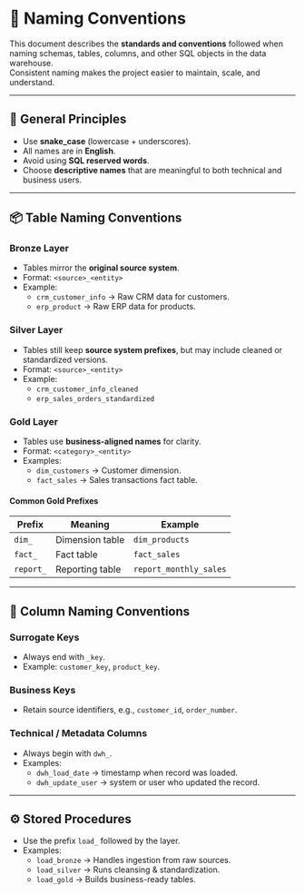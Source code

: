 # 📝 Naming Conventions

This document describes the **standards and conventions** followed when naming schemas, tables, columns, and other SQL objects in the data warehouse.  
Consistent naming makes the project easier to maintain, scale, and understand.  

---

## 🔑 General Principles
- Use **snake_case** (lowercase + underscores).  
- All names are in **English**.  
- Avoid using **SQL reserved words**.  
- Choose **descriptive names** that are meaningful to both technical and business users.  

---

## 📦 Table Naming Conventions

### Bronze Layer
- Tables mirror the **original source system**.  
- Format: `<source>_<entity>`  
- Example:  
  - `crm_customer_info` → Raw CRM data for customers.  
  - `erp_product` → Raw ERP data for products.  

### Silver Layer
- Tables still keep **source system prefixes**, but may include cleaned or standardized versions.  
- Format: `<source>_<entity>`  
- Example:  
  - `crm_customer_info_cleaned`  
  - `erp_sales_orders_standardized`  

### Gold Layer
- Tables use **business-aligned names** for clarity.  
- Format: `<category>_<entity>`  
- Examples:  
  - `dim_customers` → Customer dimension.  
  - `fact_sales` → Sales transactions fact table.  

#### Common Gold Prefixes
| Prefix   | Meaning             | Example              |
|----------|---------------------|----------------------|
| `dim_`   | Dimension table     | `dim_products`       |
| `fact_`  | Fact table          | `fact_sales`         |
| `report_`| Reporting table     | `report_monthly_sales` |

---

## 📑 Column Naming Conventions

### Surrogate Keys  
- Always end with `_key`.  
- Example: `customer_key`, `product_key`.  

### Business Keys  
- Retain source identifiers, e.g., `customer_id`, `order_number`.  

### Technical / Metadata Columns  
- Always begin with `dwh_`.  
- Examples:  
  - `dwh_load_date` → timestamp when record was loaded.  
  - `dwh_update_user` → system or user who updated the record.  

---

## ⚙️ Stored Procedures

- Use the prefix `load_` followed by the layer.  
- Examples:  
  - `load_bronze` → Handles ingestion from raw sources.  
  - `load_silver` → Runs cleansing & standardization.  
  - `load_gold` → Builds business-ready tables.  
